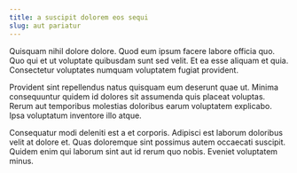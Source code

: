 ```yaml
---
title: a suscipit dolorem eos sequi
slug: aut pariatur
---
```


Quisquam nihil dolore dolore. Quod eum ipsum facere labore officia quo. Quo qui et ut voluptate quibusdam sunt sed velit. Et ea esse aliquam et quia. Consectetur voluptates numquam voluptatem fugiat provident.

Provident sint repellendus natus quisquam eum deserunt quae ut. Minima consequuntur quidem id dolores sit assumenda quis placeat voluptas. Rerum aut temporibus molestias doloribus earum voluptatem explicabo. Ipsa voluptatum inventore illo atque.

Consequatur modi deleniti est a et corporis. Adipisci est laborum doloribus velit at dolore et. Quas doloremque sint possimus autem occaecati suscipit. Quidem enim qui laborum sint aut id rerum quo nobis. Eveniet voluptatem minus.
